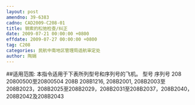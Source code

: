 ```yaml
---
layout: post
amendno: 39-6383
cadno: CAD2009-C208-01
title: 钢索的松弛检查/纠正
date: 2009-07-21 00:00:00 +0800
effdate: 2009-07-27 00:00:00 +0800
tag: C208
categories: 民航中南地区管理局适航审定处
author: 陶娟
---
```


##适用范围:
本指令适用于下表所列型号和序列号的飞机。
型号  序列号
208  20800500至20800504
208B  208B1216, 208B2001, 208B2003至208B2023，208B2025至208B2029，208B2031至208B2037，208B2040，208B2042及208B2043

